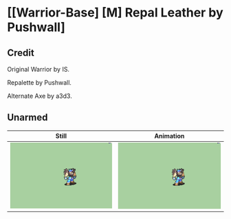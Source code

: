 # [\[Warrior-Base\] \[M\] Repal Leather by Pushwall]

## Credit

Original Warrior by IS.

Repalette by Pushwall. 

Alternate Axe by a3d3.
	
## Unarmed

| Still | Animation |
| :---: | :-------: |
| ![Unarmed still](./Unarmed_000.png) | ![Unarmed animation](./Unarmed.gif) |
